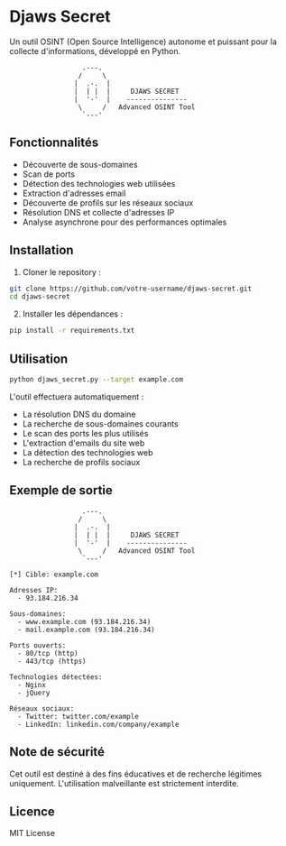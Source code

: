 # Djaws Secret

Un outil OSINT (Open Source Intelligence) autonome et puissant pour la collecte d'informations, développé en Python.

```ascii
                  .---.
                 /     \
                |  .-.  |
                |  | |  |     DJAWS SECRET
                |  '-'  |    ---------------
                 \     /   Advanced OSINT Tool
                  `---'
```

## Fonctionnalités

- Découverte de sous-domaines
- Scan de ports
- Détection des technologies web utilisées
- Extraction d'adresses email
- Découverte de profils sur les réseaux sociaux
- Résolution DNS et collecte d'adresses IP
- Analyse asynchrone pour des performances optimales

## Installation

1. Cloner le repository :
```bash
git clone https://github.com/votre-username/djaws-secret.git
cd djaws-secret
```

2. Installer les dépendances :
```bash
pip install -r requirements.txt
```

## Utilisation

```bash
python djaws_secret.py --target example.com
```

L'outil effectuera automatiquement :
- La résolution DNS du domaine
- La recherche de sous-domaines courants
- Le scan des ports les plus utilisés
- L'extraction d'emails du site web
- La détection des technologies web
- La recherche de profils sociaux

## Exemple de sortie

```
                  .---.
                 /     \
                |  .-.  |
                |  | |  |     DJAWS SECRET
                |  '-'  |    ---------------
                 \     /   Advanced OSINT Tool
                  `---'

[*] Cible: example.com

Adresses IP:
  - 93.184.216.34

Sous-domaines:
  - www.example.com (93.184.216.34)
  - mail.example.com (93.184.216.34)

Ports ouverts:
  - 80/tcp (http)
  - 443/tcp (https)

Technologies détectées:
  - Nginx
  - jQuery

Réseaux sociaux:
  - Twitter: twitter.com/example
  - LinkedIn: linkedin.com/company/example
```

## Note de sécurité

Cet outil est destiné à des fins éducatives et de recherche légitimes uniquement. L'utilisation malveillante est strictement interdite.

## Licence

MIT License
